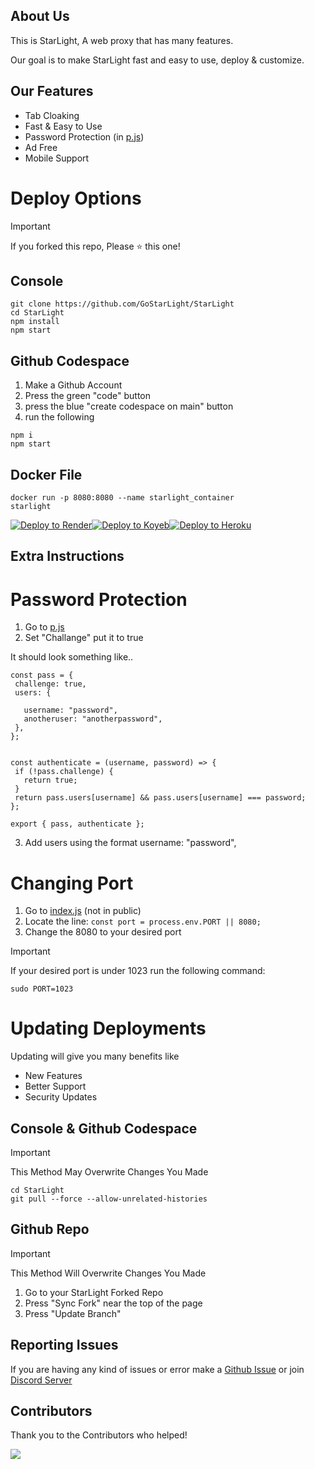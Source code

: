 ## About Us

This is StarLight, A web proxy that has many features.

Our goal is to make StarLight fast and easy to use, deploy & customize.

## Our Features

- Tab Cloaking
- Fast & Easy to Use
- Password Protection (in [p.js](https://github.com/GoStarLight/StarLight/blob/main/p.js))
- Ad Free
- Mobile Support 

# Deploy Options

> [!IMPORTANT]  
> If you forked this repo, Please ⭐️ this one!

## Console

```
git clone https://github.com/GoStarLight/StarLight
cd StarLight
npm install
npm start
```

## Github Codespace

1. Make a Github Account
2. Press the green "code" button
3. press the blue "create codespace on main" button
4. run the following

```
npm i
npm start
```

## Docker File

```docker build -t starlight .
docker run -p 8080:8080 --name starlight_container
starlight
```

<div style="display: flex;">
    <a href="https://render.com/deploy?repo=https://github.com/GoStarLight/StarLight">
        <img src="https://render.com/images/deploy-to-render-button.svg" alt="Deploy to Render" />
    </a>
    <a href="https://app.koyeb.com/deploy?type=git&builder=buildpack&repository=github.com/koyeb/example-nestjs&branch=main&name=nestjs-on-koyeb">
        <img src="https://www.koyeb.com/static/images/deploy/button.svg" alt="Deploy to Koyeb" />
    </a>
    <a href="https://deploy.heroku.com/?repo=https://github.com/GoStarLight/StarLight">
        <img src="https://www.herokucdn.com/deploy/button.svg" alt="Deploy to Heroku" />
    </a>
</div>

## Extra Instructions

# Password Protection

1. Go to [p.js](https://github.com/GoStarLight/StarLight/blob/main/p.js)
2. Set "Challange" put it to true

It should look something like..

```
const pass = {
 challenge: true,
 users: {

   username: "password",
   anotheruser: "anotherpassword",
 },
};


const authenticate = (username, password) => {
 if (!pass.challenge) {
   return true;
 }
 return pass.users[username] && pass.users[username] === password;
};

export { pass, authenticate };
```

3. Add users using the format username: "password",

# Changing Port

1. Go to [index.js](https://github.com/GoStarLight/StarLight/blob/main/index.js) (not in public)
2. Locate the line: `const port = process.env.PORT || 8080;`
3. Change the 8080 to your desired port

> [!IMPORTANT]  
> If your desired port is under 1023 run the following command:

```
sudo PORT=1023
```

# Updating Deployments

Updating will give you many benefits like

- New Features
- Better Support
- Security Updates

## Console & Github Codespace

> [!IMPORTANT]  
> This Method May Overwrite Changes You Made

```
cd StarLight
git pull --force --allow-unrelated-histories
```

## Github Repo

> [!IMPORTANT]  
> This Method Will Overwrite Changes You Made

1. Go to your StarLight Forked Repo
2. Press "Sync Fork" near the top of the page
3. Press "Update Branch"

## Reporting Issues

If you are having any kind of issues or error make a [Github Issue](https://github.com/GoStarLight/StarLight/issues) or join [Discord Server](https://discord.gg/Y9tGpfCwUf)

## Contributors

Thank you to the Contributors who helped!

<a href="https://github.com/GoStarLight/StarLight/graphs/contributors">
  <img src="https://contrib.rocks/image?repo=GoStarLight/StarLight" />
</a>
